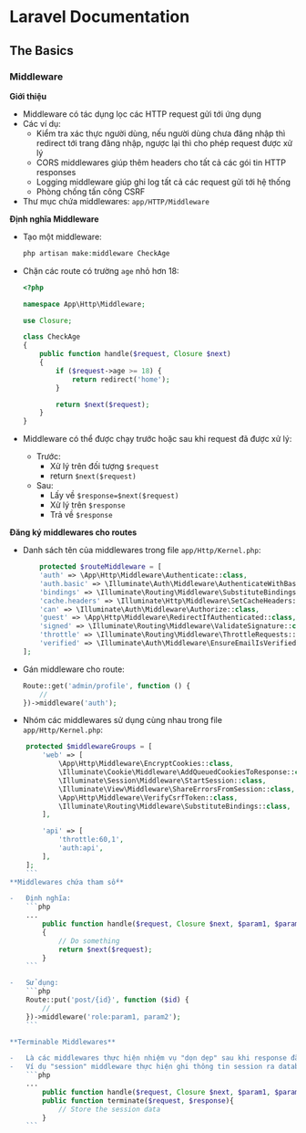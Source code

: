 # Laravel Documentation

## The Basics

### Middleware

**Giới thiệu**

-   Middleware có tác dụng lọc các HTTP request gửi tới ứng dụng
-   Các ví dụ:
    -   Kiểm tra xác thực người dùng, nếu người dùng chưa đăng nhập thì redirect tới trang đăng nhập, ngược lại thì cho phép request được xử lý
    -   CORS middlewares giúp thêm headers cho tất cả các gói tin HTTP responses
    -   Logging middleware giúp ghi log tất cả các request gửi tới hệ thống
    -   Phòng chống tấn công CSRF
-   Thư mục chứa middlewares: `app/HTTP/Middleware`

**Định nghĩa Middleware**

-   Tạo một middleware:
    ```php
    php artisan make:middleware CheckAge
    ```

-   Chặn các route có trường `age` nhỏ hơn 18:
    ```php
    <?php

    namespace App\Http\Middleware;

    use Closure;

    class CheckAge
    {
        public function handle($request, Closure $next)
        {
            if ($request->age >= 18) {
                return redirect('home');
            }

            return $next($request);
        }
    }
    ```
-   Middleware có thể được chạy trước hoặc sau khi request đã được xử lý:
    -   Trước:
        -   Xử lý trên đối tượng `$request`
        -   return `$next($request)`
    -   Sau:
        -   Lấy về  `$response=$next($request)`
        -   Xử lý trên `$response`
        -   Trả về `$response`

**Đăng ký middlewares cho routes**

-   Danh sách tên của middlewares trong file `app/Http/Kernel.php`:
    ```php
        protected $routeMiddleware = [
        'auth' => \App\Http\Middleware\Authenticate::class,
        'auth.basic' => \Illuminate\Auth\Middleware\AuthenticateWithBasicAuth::class,
        'bindings' => \Illuminate\Routing\Middleware\SubstituteBindings::class,
        'cache.headers' => \Illuminate\Http\Middleware\SetCacheHeaders::class,
        'can' => \Illuminate\Auth\Middleware\Authorize::class,
        'guest' => \App\Http\Middleware\RedirectIfAuthenticated::class,
        'signed' => \Illuminate\Routing\Middleware\ValidateSignature::class,
        'throttle' => \Illuminate\Routing\Middleware\ThrottleRequests::class,
        'verified' => \Illuminate\Auth\Middleware\EnsureEmailIsVerified::class,
    ];
    ```
-   Gán middleware cho route:
    ```php
    Route::get('admin/profile', function () {
        //
    })->middleware('auth');
    ```
-   Nhóm các middlewares sử dụng cùng nhau trong file `app/Http/Kernel.php`:
```php
    protected $middlewareGroups = [
        'web' => [
            \App\Http\Middleware\EncryptCookies::class,
            \Illuminate\Cookie\Middleware\AddQueuedCookiesToResponse::class,
            \Illuminate\Session\Middleware\StartSession::class,
            \Illuminate\View\Middleware\ShareErrorsFromSession::class,
            \App\Http\Middleware\VerifyCsrfToken::class,
            \Illuminate\Routing\Middleware\SubstituteBindings::class,
        ],

        'api' => [
            'throttle:60,1',
            'auth:api',
        ],
    ];
    ```
**Middlewares chứa tham số**

-   Định nghĩa:
    ```php
    ...
        public function handle($request, Closure $next, $param1, $param2)
        {
            // Do something
            return $next($request);
        }
    ```

-   Sử dụng:
    ```php
    Route::put('post/{id}', function ($id) {
        //
    })->middleware('role:param1, param2');
    ```

**Terminable Middlewares**

-   Là các middlewares thực hiện nhiệm vụ "dọn dẹp" sau khi response đã được chuẩn bị và sẵn sàng gửi cho người dùng
-   Ví dụ "session" middleware thực hiện ghi thông tin session ra database
    ```php
    ...
        public function handle($request, Closure $next, $param1, $param2){}
        public function terminate($request, $response){
            // Store the session data
        }
    ```


